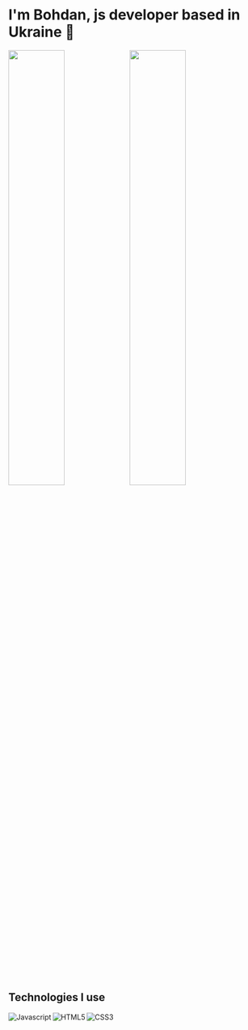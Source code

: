 # I'm Bohdan, js developer based in Ukraine 👋

<img align="left" width="47%" src="https://github-readme-stats.vercel.app/api?username=16Bogdan54&theme=gotham&show_icons=true" />
<img width="47%" src="https://github-readme-stats.vercel.app/api/top-langs/?username=16Bogdan54&layout=compact&theme=gotham" />

## Technologies I use

<img align="left" alt="Javascript" src="https://img.shields.io/badge/javascript-%23323330.svg?style=for-the-badge&logo=javascript&logoColor=%23F7DF1E" />
<img align="left" alt="HTML5" src="https://img.shields.io/badge/html5-%23E34F26.svg?style=for-the-badge&logo=html5&logoColor=white" />
<img alt="CSS3" src="https://img.shields.io/badge/css3-%231572B6.svg?style=for-the-badge&logo=css3&logoColor=white" />
